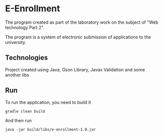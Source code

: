 # E-Enrollment
The program created as part of the laboratory work on the subject of "Web technology Part 2".

The program is a system of electronic submission of applications to the university.

## Technologies 
Project created using Java, Gson Library, Javax Validation and some another libs

## Run 
To run the application, you need to build it 
```
gradle clean build
```

And then run 
```
java -jar build/libs/e-enrollment-1.0.jar
```
